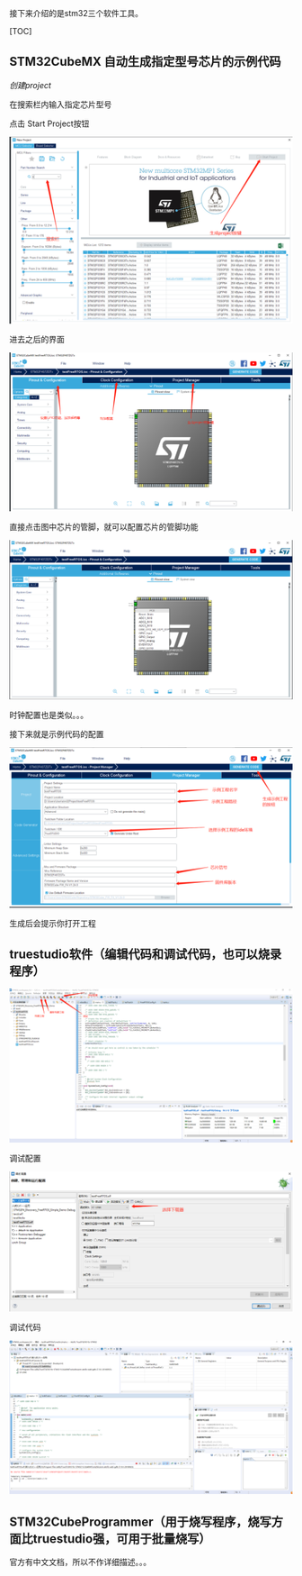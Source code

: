 接下来介绍的是stm32三个软件工具。

[TOC]

## STM32CubeMX 自动生成指定型号芯片的示例代码

*创建project*

在搜索栏内输入指定芯片型号

点击 Start Project按钮

![](<https://raw.githubusercontent.com/846400461/stm32Note/master/images/MXcreate.png>)



进去之后的界面

![](<https://raw.githubusercontent.com/846400461/stm32Note/master/images/config.png>)



直接点击图中芯片的管脚，就可以配置芯片的管脚功能

![](https://raw.githubusercontent.com/846400461/stm32Note/master/images/MXconfig2.png)

时钟配置也是类似。。。

接下来就是示例代码的配置

![](<https://raw.githubusercontent.com/846400461/stm32Note/master/images/MXconfig3.png>)

生成后会提示你打开工程

## truestudio软件（编辑代码和调试代码，也可以烧录程序）

![1552656314419](<https://raw.githubusercontent.com/846400461/stm32Note/master/images/openProject.png>)

调试配置

![](<https://raw.githubusercontent.com/846400461/stm32Note/master/images/openProject2.png>)



调试代码

![](<https://raw.githubusercontent.com/846400461/stm32Note/master/images/openProject3.png>)

## STM32CubeProgrammer（用于烧写程序，烧写方面比truestudio强，可用于批量烧写）

官方有中文文档，所以不作详细描述。。。
